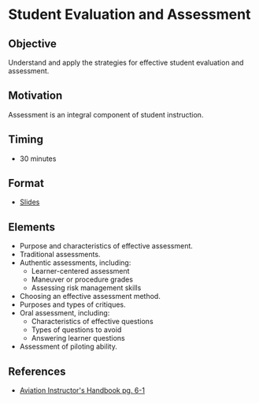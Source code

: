 # Student Evaluation and Assessment

## Objective

Understand and apply the strategies for effective student evaluation and assessment.

## Motivation

Assessment is an integral component of student instruction.

## Timing

- 30 minutes

## Format

- [Slides](/slides/student-evaluation.pdf)

## Elements

- Purpose and characteristics of effective assessment.
- Traditional assessments.
- Authentic assessments, including:
  - Learner-centered assessment
  - Maneuver or procedure grades
  - Assessing risk management skills
- Choosing an effective assessment method.
- Purposes and types of critiques.
- Oral assessment, including:
  - Characteristics of effective questions
  - Types of questions to avoid
  - Answering learner questions
- Assessment of piloting ability.

## References

- [Aviation Instructor's Handbook pg. 6-1](/_references/AIH/6-1)
